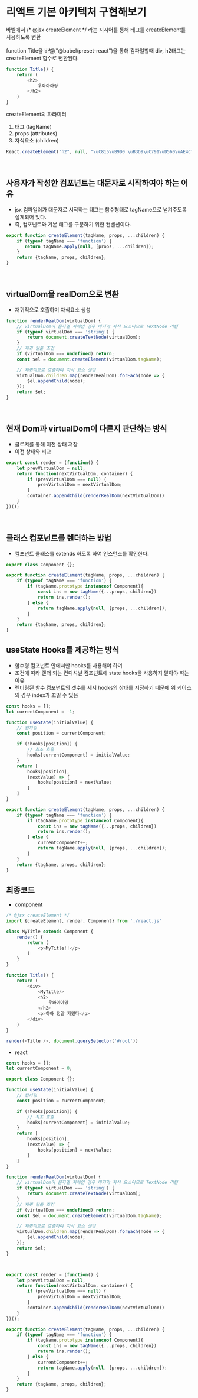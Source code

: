 # 리액트 기본 아키텍처 구현해보기

바벨에서 
/* @jsx createElement */
라는 지시어를 통해 태그를 createElement를 사용하도록 변환
<br/>
<br/>
function Title을 바벨("@babel/preset-react")을 통해 컴파일할때 div, h2태그는 createElement 함수로 변환된다.
```javascript
function Title() {
    return (
        <h2>
            우와아아앙
        </h2>
    )
}
```
createElement의 파라미터
1. 태그 (tagName)
2. props (attributes)
3. 자식요소 (children)

```javascript
React.createElement("h2", null, "\uC815\uB9D0 \uB3D9\uC791\uD560\uAE4C?");
```

<br/>

## 사용자가 작성한 컴포넌트는 대문자로 시작하여야 하는 이유
- jsx 컴파일러가 대문자로 시작하는 태그는 함수형태로 tagName으로 넘겨주도록 설계되어 있다.
- 즉, 컴포넌트와 기본 태그를 구분하기 위한 컨벤션이다.

```javascript
export function createElement(tagName, props, ...children) {
    if (typeof tagName === 'function') {
       return tagName.apply(null, [props, ...children]);
    }
    return {tagName, props, children};
}


```

<br/>

## virtualDom을 realDom으로 변환
- 재귀적으로 호출하며 자식요소 생성
```javascript
function renderRealDom(virtualDom) {
    // virtualDom이 문자열 자체인 경우 마지막 자식 요소이므로 TextNode 리턴
    if (typeof virtualDom === 'string') {
        return document.createTextNode(virtualDom);
    }
    // 재귀 탈출 조건
    if (virtualDom === undefined) return;
    const $el = document.createElement(virtualDom.tagName);

    // 재귀적으로 호출하며 자식 요소 생성
    virtualDom.children.map(renderRealDom).forEach(node => {
        $el.appendChild(node);
    });
    return $el;
}
```

<br/>

## 현재 Dom과 virtualDom이 다른지 판단하는 방식
- 클로저를 통해 이전 상태 저장
- 이전 상태와 비교

```javascript
export const render = (function() {
    let prevVirtualDom = null;
    return function(nextVirtualDom, container) {
        if (prevVirtualDom === null) {
            prevVirtualDom = nextVirtualDom;
        }
        container.appendChild(renderRealDom(nextVirtualDom))
    }
})();
```

<br/>

## 클래스 컴포넌트를 렌더하는 방법
- 컴포넌트 클래스를 extends 하도록 하여 인스턴스를 확인한다.
```javascript
export class Component {};

export function createElement(tagName, props, ...children) {
    if (typeof tagName === 'function') {
        if (tagName.prototype instanceof Component){
            const ins = new tagName({...props, children})
            return ins.render();
        } else {
            return tagName.apply(null, [props, ...children]);
        }
    }
    return {tagName, props, children};
}
```

## useState Hooks를 제공하는 방식
- 함수형 컴포넌트 안에서만 hooks를 사용해야 하며
- 조건에 따라 렌더 되는 컨디셔널 컴포넌트에 state hooks을 사용하지 말아야 하는 이유
- 렌더링된 함수 컴포넌트의 갯수를 세서 hooks의 상태를 저장하기 때문에 위 케이스의 경우 index가 꼬일 수 있음
```javascript
const hooks = [];
let currentComponent = -1;

function useState(initialValue) {
    // 캡처링
    const position = currentComponent;

    if (!hooks[position]) {
        // 최초 호출 
        hooks[currentComponent] = initialValue;
    } 
    return [
        hooks[position],
        (nextValue) => {
            hooks[position] = nextValue;
        }
    ]
}

export function createElement(tagName, props, ...children) {
    if (typeof tagName === 'function') {
        if (tagName.prototype instanceof Component){
            const ins = new tagName({...props, children})
            return ins.render();
        } else {
            currentComponent++;
            return tagName.apply(null, [props, ...children]);
        }
    }
    return {tagName, props, children};
}

```

## 최종코드

- component
```javascript
/* @jsx createElement */
import {createElement, render, Component} from './react.js'

class MyTitle extends Component {
    render() {
        return (
            <p>MyTitle!!</p>
        )
    }
}

function Title() {
    return (
        <div>
            <MyTitle/>
            <h2>
                우와아아앙
            </h2>
            <p>하하 정말 재밌다</p>
        </div>
    )
}

render(<Title />, document.querySelector('#root'))
```

- react
```javascript
const hooks = [];
let currentComponent = 0;

export class Component {};

function useState(initialValue) {
    // 캡처링
    const position = currentComponent;

    if (!hooks[position]) {
        // 최초 호출 
        hooks[currentComponent] = initialValue;
    } 
    return [
        hooks[position],
        (nextValue) => {
            hooks[position] = nextValue;
        }
    ]
}

function renderRealDom(virtualDom) {
    // virtualDom이 문자열 자체인 경우 마지막 자식 요소이므로 TextNode 리턴
    if (typeof virtualDom === 'string') {
        return document.createTextNode(virtualDom);
    }
    // 재귀 탈출 조건
    if (virtualDom === undefined) return;
    const $el = document.createElement(virtualDom.tagName);

    // 재귀적으로 호출하며 자식 요소 생성
    virtualDom.children.map(renderRealDom).forEach(node => {
        $el.appendChild(node);
    });
    return $el;
}



export const render = (function() {
    let prevVirtualDom = null;
    return function(nextVirtualDom, container) {
        if (prevVirtualDom === null) {
            prevVirtualDom = nextVirtualDom;
        }
        container.appendChild(renderRealDom(nextVirtualDom))
    }
})();

export function createElement(tagName, props, ...children) {
    if (typeof tagName === 'function') {
        if (tagName.prototype instanceof Component){
            const ins = new tagName({...props, children})
            return ins.render();
        } else {
            currentComponent++;
            return tagName.apply(null, [props, ...children]);
        }
    }
    return {tagName, props, children};
}


```